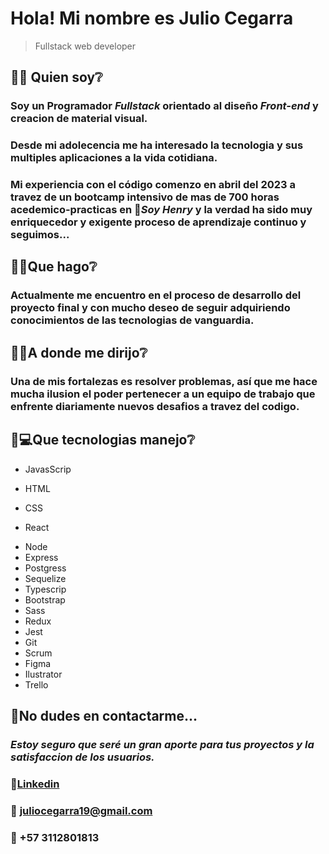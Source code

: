 # Hola! Mi nombre es Julio Cegarra

>Fullstack web developer

## **:large_blue_circle::house_with_garden: Quien soy:grey_question:**
### Soy un Programador ***Fullstack*** orientado al diseño ***Front-end*** y creacion de material visual.
### Desde mi adolecencia me ha interesado la tecnologia y sus multiples aplicaciones a la vida cotidiana.
### Mi experiencia con el código comenzo en abril del 2023 a travez de un bootcamp intensivo de mas de 700 horas acedemico-practicas en :school:***Soy Henry*** y la verdad ha sido muy enriquecedor y exigente proceso de aprendizaje continuo y seguimos...

## **:large_blue_circle::rocket:Que hago:grey_question:**
### Actualmente me encuentro en el proceso de desarrollo del proyecto final y con mucho deseo de seguir adquiriendo conocimientos de las tecnologias de vanguardia.

## **:large_blue_circle::soon:A donde me dirijo:grey_question:**
### Una de mis fortalezas es resolver problemas, así que me hace mucha ilusion el poder pertenecer a un equipo de trabajo que enfrente diariamente nuevos desafios a travez del codigo.

## **:large_blue_circle::computer:Que tecnologias manejo:grey_question:**
- JavasScrip
+ HTML
- CSS
+ React
* Node
* Express
* Postgress
* Sequelize
* Typescrip
* Bootstrap
* Sass
* Redux
* Jest
* Git
* Scrum
* Figma
* Ilustrator
* Trello

## **:large_blue_circle:No dudes en contactarme...**
### ***Estoy seguro que seré un gran aporte para tus proyectos y la satisfaccion de los usuarios.***
### :link:[Linkedin](https://www.linkedin.com/in/julio-cegarra-cobaleda-99192062/)
### :e-mail: juliocegarra19@gmail.com
### :calling: +57 3112801813

